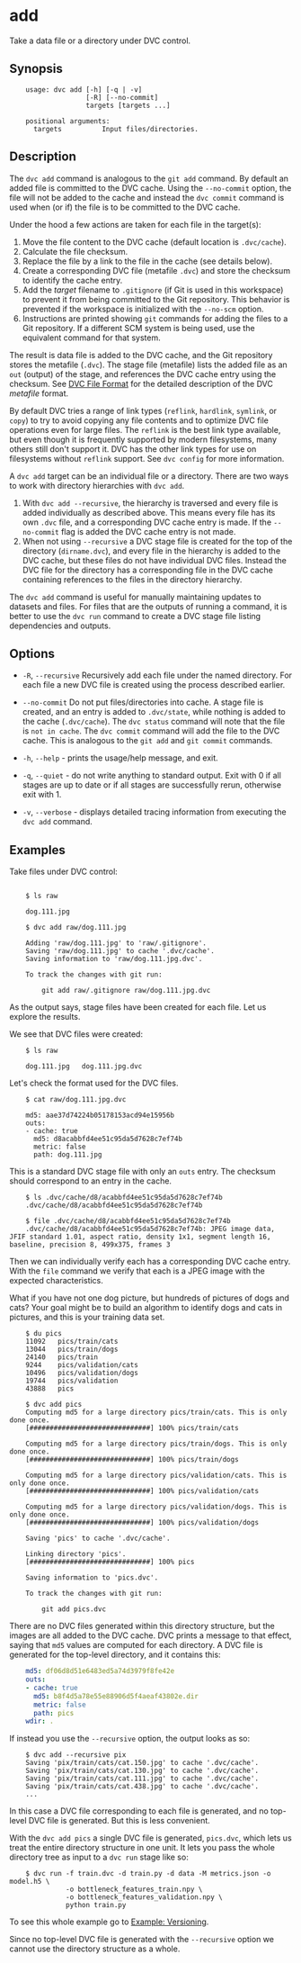 # add

Take a data file or a directory under DVC control.

## Synopsis

```usage
    usage: dvc add [-h] [-q | -v]
                   [-R] [--no-commit]
                   targets [targets ...]

    positional arguments:
      targets          Input files/directories.

```

## Description

The `dvc add` command is analogous to the `git add` command.  By default an
added file is committed to the DVC cache.  Using the `--no-commit` option, the
file will not be added to the cache and instead the `dvc commit` command is
used when (or if) the file is to be committed to the DVC cache.

Under the hood a few actions are taken for each file in the target(s):

1. Move the file content to the DVC cache (default location is `.dvc/cache`).
2. Calculate the file checksum.
3. Replace the file by a link to the file in the cache (see details below).
4. Create a corresponding DVC file (metafile `.dvc`) and store the checksum
  to identify the cache entry.
5. Add the _target_ filename to `.gitignore` (if Git is used in this workspace)
  to prevent it from being committed to the Git repository.  This behavior is
  prevented if the workspace is initialized with the `--no-scm` option.
6. Instructions are printed showing `git` commands for adding the files to a
  Git repository.  If a different SCM system is being used, use the equivalent
  command for that system.

The result is data file is added to the DVC cache, and the Git repository stores
the metafile (`.dvc`).  The stage file (metafile) lists the added file as an
`out` (output) of the stage, and references the DVC cache entry using the
checksum.  See [DVC File Format](/doc/user-guide/dvc-file-format) for the
detailed description of the DVC _metafile_ format.

By default DVC tries a range of link types (`reflink`, `hardlink`, `symlink`,
or `copy`) to try to avoid copying any file contents and to optimize DVC file
operations even for large files. The `reflink` is the best link type available,
but even though it is frequently supported by modern filesystems, many others
still don't support it.  DVC has the other link types for use on filesystems
without `reflink` support. See `dvc config` for more information.

A `dvc add` target can be an individual file or a directory.  There are two ways
to work with directory hierarchies with `dvc add`.

1. With `dvc add --recursive`, the hierarchy is traversed and every file is
  added individually as described above.  This means every file has its own
  `.dvc` file, and a corresponding DVC cache entry is made.  If the
  `--no-commit` flag is added the DVC cache entry is not made.
2. When not using `--recursive` a DVC stage file is created for the top of
  the directory (`dirname.dvc`), and every file in the hierarchy is added to the
  DVC cache, but these files do not have individual DVC files.  Instead the DVC
  file for the directory has a corresponding file in the DVC cache containing
  references to the files in the directory hierarchy.

The `dvc add` command is useful for manually maintaining updates to datasets
and files.  For files that are the outputs of running a command, it is better
to use the `dvc run` command to create a DVC stage file listing dependencies
and outputs.

## Options

* `-R`, `--recursive`  Recursively add each file under the named directory.  For
  each file a new DVC file is created using the process described earlier.

* `--no-commit` Do not put files/directories into cache. A stage file is created,
  and an entry is added to `.dvc/state`, while nothing is added to the
  cache (`.dvc/cache`).  The `dvc status` command will note that the file
  is `not in cache`.  The `dvc commit` command will add the file to
  the DVC cache.  This is analogous to the `git add` and `git commit` commands.

* `-h`, `--help` - prints the usage/help message, and exit.

* `-q`, `--quiet` - do not write anything to standard output.  Exit with 0 if
  all stages are up to date or if all stages are successfully rerun, otherwise
  exit with 1.

* `-v`, `--verbose` - displays detailed tracing information from executing the
  `dvc add` command.


## Examples

Take files under DVC control:

```

    $ ls raw

    dog.111.jpg

    $ dvc add raw/dog.111.jpg

    Adding 'raw/dog.111.jpg' to 'raw/.gitignore'.
    Saving 'raw/dog.111.jpg' to cache '.dvc/cache'.
    Saving information to 'raw/dog.111.jpg.dvc'.

    To track the changes with git run:

    	git add raw/.gitignore raw/dog.111.jpg.dvc

```

As the output says, stage files have been created for each file.  Let us explore
the results.

We see that DVC files were created:

```
    $ ls raw

    dog.111.jpg   dog.111.jpg.dvc
```

Let's check the format used for the DVC files.

```
    $ cat raw/dog.111.jpg.dvc

    md5: aae37d74224b05178153acd94e15956b
    outs:
    - cache: true
      md5: d8acabbfd4ee51c95da5d7628c7ef74b
      metric: false
      path: dog.111.jpg
```

This is a standard DVC stage file with only an `outs` entry.  The checksum
should correspond to an entry in the cache.

```
    $ ls .dvc/cache/d8/acabbfd4ee51c95da5d7628c7ef74b
    .dvc/cache/d8/acabbfd4ee51c95da5d7628c7ef74b

    $ file .dvc/cache/d8/acabbfd4ee51c95da5d7628c7ef74b
    .dvc/cache/d8/acabbfd4ee51c95da5d7628c7ef74b: JPEG image data, JFIF standard 1.01, aspect ratio, density 1x1, segment length 16, baseline, precision 8, 499x375, frames 3
```

Then we can individually verify each has a corresponding DVC cache entry.  With
the `file` command we verify that each is a JPEG image with the expected
characteristics.

What if you have not one dog picture, but hundreds of pictures of dogs and cats?
Your goal might be to build an algorithm to identify dogs and cats in pictures,
and this is your training data set.

```
    $ du pics
    11092	pics/train/cats
    13044	pics/train/dogs
    24140	pics/train
    9244	pics/validation/cats
    10496	pics/validation/dogs
    19744	pics/validation
    43888	pics

    $ dvc add pics
    Computing md5 for a large directory pics/train/cats. This is only done once.
    [##############################] 100% pics/train/cats

    Computing md5 for a large directory pics/train/dogs. This is only done once.
    [##############################] 100% pics/train/dogs

    Computing md5 for a large directory pics/validation/cats. This is only done once.
    [##############################] 100% pics/validation/cats

    Computing md5 for a large directory pics/validation/dogs. This is only done once.
    [##############################] 100% pics/validation/dogs

    Saving 'pics' to cache '.dvc/cache'.

    Linking directory 'pics'.
    [##############################] 100% pics

    Saving information to 'pics.dvc'.

    To track the changes with git run:

      	git add pics.dvc
```

There are no DVC files generated within this directory structure, but the
images are all added to the DVC cache.  DVC prints a message to that effect, 
saying that `md5` values are computed for each directory.  A DVC file is
generated for the top-level directory, and it contains this:

```yaml
    md5: df06d8d51e6483ed5a74d3979f8fe42e
    outs:
    - cache: true
      md5: b8f4d5a78e55e88906d5f4aeaf43802e.dir
      metric: false
      path: pics
    wdir: .
```

If instead you use the `--recursive` option, the output looks as so:

```
    $ dvc add --recursive pix
    Saving 'pix/train/cats/cat.150.jpg' to cache '.dvc/cache'.
    Saving 'pix/train/cats/cat.130.jpg' to cache '.dvc/cache'.
    Saving 'pix/train/cats/cat.111.jpg' to cache '.dvc/cache'.
    Saving 'pix/train/cats/cat.438.jpg' to cache '.dvc/cache'.
    ...
```

In this case a DVC file corresponding to each file is generated, and no
top-level DVC file is generated.  But this is less convenient.

With the `dvc add pics` a single DVC file is generated, `pics.dvc`, which lets
us treat the entire directory structure in one unit.  It lets you pass the
whole directory tree as input to a `dvc run` stage like so:

```
    $ dvc run -f train.dvc -d train.py -d data -M metrics.json -o model.h5 \
              -o bottleneck_features_train.npy \
              -o bottleneck_features_validation.npy \
              python train.py
```

To see this whole example go to
[Example: Versioning](/doc/get-started/example-versioning).

Since no top-level DVC file is generated with the `--recursive` option we
cannot use the directory structure as a whole.